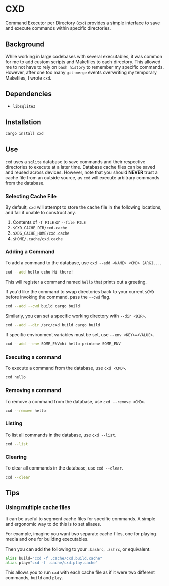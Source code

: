 # CXD
Command Executor per Directory (`cxd`) provides a simple interface to save and execute
commands within specific directories. 

## Background
While working in large codebases with several executables, it was common for me to add
custom scripts and Makefiles to each directory. This allowed me to not have to rely on
`bash history` to remember my specific commands. However, after one too many `git-merge`
events overwriting my temporary Makefiles, I wrote `cxd`.

## Dependencies

* `libsqlite3`

## Installation

```sh
cargo install cxd
```

## Use
`cxd` uses a `sqlite` database to save commands and their respective directories to execute
at a later time. Database cache files can be saved and reused across devices. However,
note that you should **NEVER** trust a cache file from an outside source, as `cxd`
will execute arbitrary commands from the database.

### Selecting Cache File
By default, `cxd` will attempt to store the cache file in the following locations, and 
fail if unable to construct any.

1. Contents of `-f FILE` or `--file FILE`
1. `$CXD_CACHE_DIR/cxd.cache`
1. `$XDG_CACHE_HOME/cxd.cache`
1. `$HOME/.cache/cxd.cache`

### Adding a Command
To add a command to the database, use `cxd --add <NAME> <CMD> [ARG]...`. 

```sh
cxd --add hello echo Hi there!
```

This will register a command named `hello` that prints out a greeting.

If you'd like the command to swap directories back to your current `$CWD` before invoking 
the command, pass the `--cwd` flag.

```sh
cxd --add --cwd build cargo build
```

Similarly, you can set a specific working directory with `--dir <DIR>`.

```sh
cxd --add --dir /src/cxd build cargo build
```

If specific environment variables must be set, use `--env <KEY>=<VALUE>`.

```sh
cxd --add --env SOME_ENV=hi hello printenv SOME_ENV
```

### Executing a command
To execute a command from the database, use `cxd <CMD>`. 

```sh
cxd hello
```

### Removing a command
To remove a command from the database, use `cxd --remove <CMD>`.

```sh
cxd --remove hello
```

### Listing
To list all commands in the database, use `cxd --list`.

```sh
cxd --list
```

### Clearing
To clear all commands in the database, use `cxd --clear`.

```sh
cxd --clear
```

## Tips
### Using multiple cache files
It can be useful to segment cache files for specific commands. 
A simple and ergonomic way to do this is to set aliases.

For example, imagine you want two separate cache files, one for playing media and one for building executables.

Then you can add the following to your `.bashrc`, `.zshrc`, or equivalent.
```sh
alias build="cxd -f .cache/cxd.build.cache"
alias play="cxd -f .cache/cxd.play.cache"
```

This allows you to run `cxd` with each cache file as if it were two different commands, `build` and `play`.

